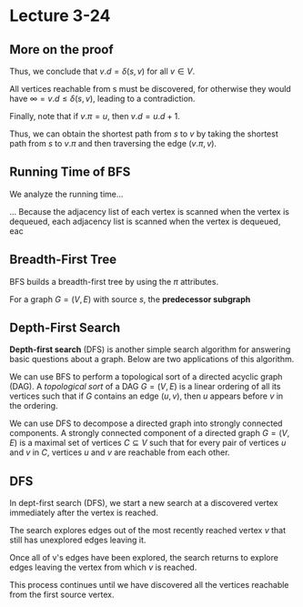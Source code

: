 # Lecture 3-24

## More on the proof

Thus, we conclude that $v.d = \delta(s,v)$ for all $v \in V$.

All vertices reachable from s must be discovered, for otherwise they would have $\infty = v.d \leq \delta(s,v)$, leading to a contradiction.

Finally, note that if $v.\pi = u$, then $v.d = u.d + 1$.

Thus, we can obtain the shortest path from $s$ to $v$ by taking the shortest path from $s$ to $v.\pi$ and then traversing the edge ($v.\pi, v$).

## Running Time of BFS

We analyze the running time...

... Because the adjacency list of each vertex is scanned when the vertex is dequeued, each adjacency list is scanned when the vertex is dequeued, eac

## Breadth-First Tree

BFS builds a breadth-first tree by using the $\pi$ attributes.

For a graph $G = (V,E)$ with source $s$, the **predecessor subgraph**

## Depth-First Search

**Depth-first search** (DFS) is another simple search algorithm for answering basic questions about a graph.
Below are two applications of this algorithm.

We can use BFS to perform a topological sort of a directed acyclic graph (DAG).
A *topological sort* of a DAG $G = (V,E)$ is a linear ordering of all its vertices such that if $G$ contains an edge $(u,v)$, then $u$ appears before $v$ in the ordering.

We can use DFS to decompose a directed graph into strongly connected components.
A strongly connected component of a directed graph $G = (V,E)$ is a maximal set of vertices $C \subseteq V$ such that for every pair of vertices $u$ and $v$ in $C$, vertices $u$ and $v$ are reachable from each other.

## DFS

In dept-first search (DFS), we start a new search at a discovered vertex immediately after the vertex is reached.

The search explores edges out of the most recently reached vertex $v$ that still has unexplored edges leaving it.

Once all of v's edges have been explored, the search returns to explore edges leaving the vertex from which $v$ is reached.

This process continues until we have discovered all the vertices reachable from the first source vertex.